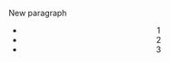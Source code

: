 <DOCTYPE html5>

<html>

<head>

</head>

<body>

<p>New paragraph</p>

<center>

<ul>

<li>1</li>

<li>2</li>

<li>3</li>

</ul>

</center>

</body>

</html>
